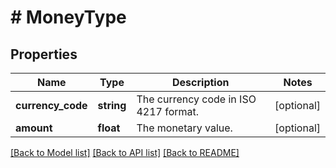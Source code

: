 # # MoneyType

## Properties

Name | Type | Description | Notes
------------ | ------------- | ------------- | -------------
**currency_code** | **string** | The currency code in ISO 4217 format. | [optional]
**amount** | **float** | The monetary value. | [optional]

[[Back to Model list]](../../README.md#models) [[Back to API list]](../../README.md#endpoints) [[Back to README]](../../README.md)
